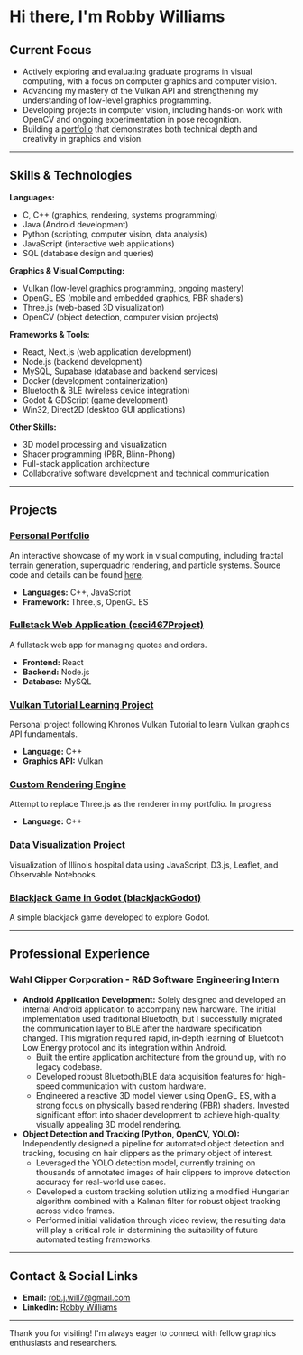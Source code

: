 # Hi there, I'm Robby Williams

## Current Focus

- Actively exploring and evaluating graduate programs in visual computing, with a focus on computer graphics and computer vision.
- Advancing my mastery of the Vulkan API and strengthening my understanding of low-level graphics programming.
- Developing projects in computer vision, including hands-on work with OpenCV and ongoing experimentation in pose recognition.
- Building a [portfolio](https://robalobalubob.github.io/portfolio/) that demonstrates both technical depth and creativity in graphics and vision.

---

## Skills & Technologies

**Languages:**
- C, C++ (graphics, rendering, systems programming)
- Java (Android development)
- Python (scripting, computer vision, data analysis)
- JavaScript (interactive web applications)
- SQL (database design and queries)

**Graphics & Visual Computing:**
- Vulkan (low-level graphics programming, ongoing mastery)
- OpenGL ES (mobile and embedded graphics, PBR shaders)
- Three.js (web-based 3D visualization)
- OpenCV (object detection, computer vision projects)

**Frameworks & Tools:**
- React, Next.js (web application development)
- Node.js (backend development)
- MySQL, Supabase (database and backend services)
- Docker (development containerization)
- Bluetooth & BLE (wireless device integration)
- Godot & GDScript (game development)
- Win32, Direct2D (desktop GUI applications)

**Other Skills:**
- 3D model processing and visualization
- Shader programming (PBR, Blinn-Phong)
- Full-stack application architecture
- Collaborative software development and technical communication

---

## Projects

### [Personal Portfolio](https://robalobalubob.github.io/portfolio/)
An interactive showcase of my work in visual computing, including fractal terrain generation, superquadric rendering, and particle systems. Source code and details can be found [here](https://github.com/robalobalubob/portfolio).
- **Languages:** C++, JavaScript
- **Framework:** Three.js, OpenGL ES

### [Fullstack Web Application (csci467Project)](https://github.com/robalobalubob/csci467Project)
A fullstack web app for managing quotes and orders.
- **Frontend:** React
- **Backend:** Node.js
- **Database:** MySQL

### [Vulkan Tutorial Learning Project](https://github.com/robalobalubob/vulkan-tutorial)
Personal project following Khronos Vulkan Tutorial to learn Vulkan graphics API fundamentals.
- **Language:** C++
- **Graphics API:** Vulkan

### [Custom Rendering Engine](https://github.com/robalobalubob/vulkanRenderer)
Attempt to replace Three.js as the renderer in my portfolio. In progress
- **Language:** C++

### [Data Visualization Project](https://robalobalubob.github.io/data-vis-final/)
Visualization of Illinois hospital data using JavaScript, D3.js, Leaflet, and Observable Notebooks.

### [Blackjack Game in Godot (blackjackGodot)](https://github.com/robalobalubob/blackjackGodot)
A simple blackjack game developed to explore Godot.

---

## Professional Experience

### Wahl Clipper Corporation - R&D Software Engineering Intern
- **Android Application Development:**
Solely designed and developed an internal Android application to accompany new hardware. The initial implementation used traditional Bluetooth, but I successfully migrated the communication layer to BLE after the hardware specification changed. This migration required rapid, in-depth learning of Bluetooth Low Energy protocol and its integration within Android.
  - Built the entire application architecture from the ground up, with no legacy codebase.
  - Developed robust Bluetooth/BLE data acquisition features for high-speed communication with custom hardware.
  - Engineered a reactive 3D model viewer using OpenGL ES, with a strong focus on physically based rendering (PBR) shaders. Invested significant effort into shader development to achieve high-quality, visually appealing 3D model rendering.
- **Object Detection and Tracking (Python, OpenCV, YOLO):**
Independently designed a pipeline for automated object detection and tracking, focusing on hair clippers as the primary object of interest.
  - Leveraged the YOLO detection model, currently training on thousands of annotated images of hair clippers to improve detection accuracy for real-world use cases.
  - Developed a custom tracking solution utilizing a modified Hungarian algorithm combined with a Kalman filter for robust object tracking across video frames.
  - Performed initial validation through video review; the resulting data will play a critical role in determining the suitability of future automated testing frameworks.
---

## Contact & Social Links

- **Email:** [rob.j.will7@gmail.com](mailto:rob.j.will7@gmail.com)
- **LinkedIn:** [Robby Williams](https://www.linkedin.com/in/robby-williams-b597b21b9/)

---

Thank you for visiting! I'm always eager to connect with fellow graphics enthusiasts and researchers.
